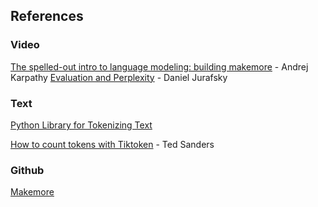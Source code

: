 ## References
### Video
[The spelled-out intro to language modeling: building makemore](https://www.youtube.com/watch?v=PaCmpygFfXo) - Andrej Karpathy
[Evaluation and Perplexity](https://www.youtube.com/watch?v=B_2bntDYano) - Daniel Jurafsky

### Text
[Python Library for Tokenizing Text](https://www.datacamp.com/tutorial/tiktoken-library-python)

[How to count tokens with Tiktoken](https://cookbook.openai.com/examples/how_to_count_tokens_with_tiktoken) - Ted Sanders

### Github
[Makemore](https://github.com/karpathy/makemore)

